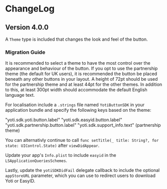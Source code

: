 # ChangeLog

## Version 4.0.0

A `Theme` type is included that changes the look and feel of the button.

### Migration Guide
It is recommended to select a theme to have the most control over the appearance and behaviour of the button.
If you opt to use the partnership theme (the default for UK users), it is recommended the button be placed beneath any other buttons in your layout.
A height of 72pt should be used for the partnership theme and at least 44pt for the other themes.
In addition to this, at least 300pt width should accommodate the default English language text.

For localisation include a `.strings` file named `YotiButtonSDK` in your application bundle and specify the following keys based on the theme:

"yoti.sdk.yoti.button.label"
"yoti.sdk.easyid.button.label"
"yoti.sdk.partnership.button.label"
"yoti.sdk.support_info.text" (partnership theme)

You can alternativly continue to call `func setTitle(_ title: String?, for state: UIControl.State)` after `viewDidAppear`.

Update your app's `Info.plist` to include `easyid` in the `LSApplicationQueriesSchemes`.

Lastly, update the `yotiSDKDidFail` delegate callback to include the optional `appStoreURL` parameter, which you can use to redirect users to download Yoti or EasyID.
